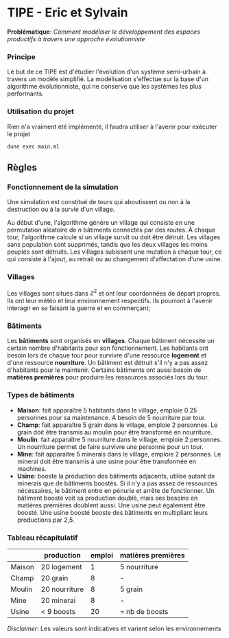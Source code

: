 # TIPE - Eric et Sylvain

**Problématique**: *Comment modéliser le développement des espaces productifs à travers une approche évolutionniste*

### Principe

Le but de ce TIPE est d'étudier l'évolution d'un système semi-urbain à travers un modèle simplifié. La modélisation s'effectue sur la base d'un algorithme évolutionniste, qui ne conserve que les systèmes les plus performants.

### Utilisation du projet

Rien n'a vraiment été implémenté, il faudra utiliser à l'avenir pour exécuter le projet
```
dune exec main.ml
```

## Règles

### Fonctionnement de la simulation

Une simulation est constitué de tours qui aboutissent ou non à la destruction ou à la survie d'un village. 

Au début d'une, l'algorithme génère un village qui consiste en une permutation aléatoire de $n$ bâtiments connectés par des routes. À chaque tour, l'algorithme calcule si un village survit ou doit être détruit. Les villages sans population sont supprimés, tandis que les deux villages les moins peuplés sont détruits. Les villages subissent une mutation à chaque tour, ce qui consiste à l'ajout, au retrait ou au changement d'affectation d'une usine.

### Villages

Les villages sont situés dans $\mathbb{Z}^2$ et ont leur coordonnées de départ propres. Ils ont leur météo et leur environnement respectifs. Ils pourront à l'avenir interagir en se faisant la guerre et en commerçant;

### Bâtiments

Les **bâtiments** sont organisés en **villages**. Chaque bâtiment nécessite un certain nombre d'habitants pour son fonctionnement. Les habitants ont besoin lors de chaque tour pour survivre d'une ressource **logement** et d'une ressource **nourriture**. Un bâtiment est détruit s'il n'y a pas assez d'habitants pour le maintenir. Certains bâtiments ont aussi besoin de **matières premières** pour produire les ressources associés lors du tour.

### Types de bâtiments

- **Maison**: fait apparaître 5 habitants dans le village, emploie 0.25 personnes pour sa maintenance. A besoin de 5 nourriture par tour.
- **Champ**: fait apparaître 5 grain dans le village, emploie 2 personnes. Le grain doit être transmis au moulin pour être transformé en nourriture.
- **Moulin**: fait apparaître 5 nourriture dans le village, emploie 2 personnes. Un nourriture permet de faire survivre une personne pour un tour.
- **Mine**: fait apparaître 5 minerais dans le village, emploie 2 personnes. Le minerai doit être transmis à une usine pour être transformée en machines.
- **Usine**: booste la production des bâtiments adjacents, utilise autant de minerais que de bâtiments boostés. Si il n'y a pas assez de ressources nécessaires, le bâtiment entre en pénurie et arrête de fonctionner. Un bâtiment boosté voit sa production doublé, mais ses besoins en matières premières doublent aussi. Une usine peut également être boosté. Une usine boosté booste des bâtiments en multipliant leurs productions par 2,5.

### Tableau récapitulatif

|        |  production    |  emploi  | matières premières |
|--------|----------------|----------|--------------------|
| Maison | 20 logement    |   1      |  5 nourriture      |
| Champ  | 20 grain       |   8      |  -                 |
| Moulin | 20 nourriture  |   8      |  5 grain           |
| Mine   | 20 minerai     |   8      |  -                 |
| Usine  | < 9 boosts     |   20     |  = nb de boosts    |

*Disclaimer*: Les valeurs sont indicatives et varient selon les environnements

